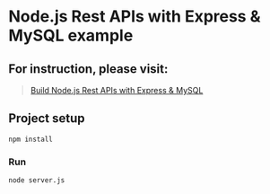 # Node.js Rest APIs with Express & MySQL example

## For instruction, please visit:
> [Build Node.js Rest APIs with Express & MySQL](https://www.bezkoder.com/node-js-rest-api-express-mysql/)

## Project setup
```
npm install
```

### Run
```
node server.js
```
